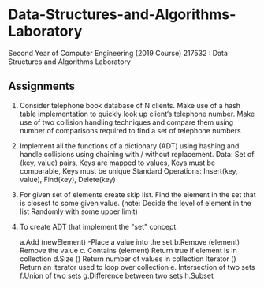 # Data-Structures-and-Algorithms-Laboratory
Second Year of Computer Engineering (2019 Course)  217532  :  Data Structures and Algorithms Laboratory

## Assignments
1.  Consider telephone book database of N clients. Make use of a hash table implementation to quickly
    look up client‘s telephone number. Make use of two collision handling techniques and compare
    them using number of comparisons required to find a set of telephone numbers

2.  Implement all the functions of a dictionary (ADT) using hashing and handle collisions using
    chaining with / without replacement.
    Data: Set of (key, value) pairs, Keys are mapped to values, Keys must be comparable, Keys must
    be unique
    Standard Operations: Insert(key, value), Find(key), Delete(key)

3.  For given set of elements create skip list. Find the element in the set that is closest to some
    given value. (note: Decide the level of element in the list Randomly with some upper limit) 

4.  To create ADT that implement the "set" concept.
    
    a.Add (newElement) -Place a value into the set
    b.Remove (element) Remove the value
    c. Contains (element) Return true if element is in collection
    d.Size () Return number of values in collection Iterator () Return an iterator used to loop over
    collection
    e. Intersection of two sets
    f.Union of two sets
    g.Difference between two sets
    h.Subset
